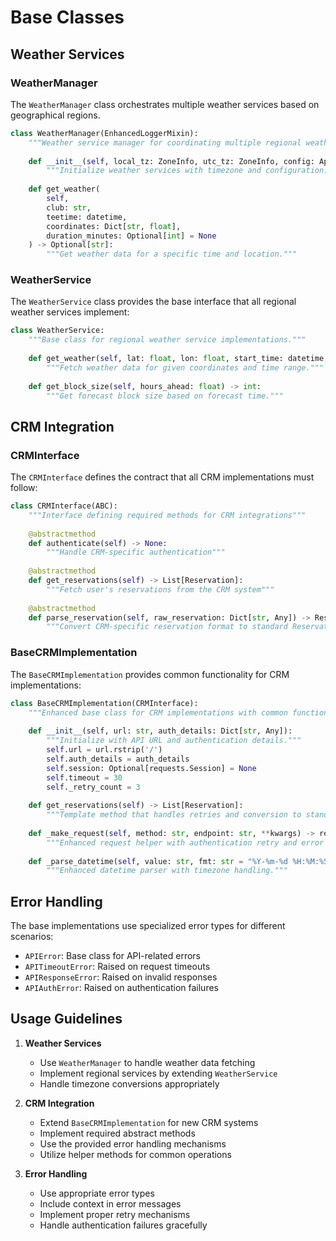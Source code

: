 # Base Classes

## Weather Services

### WeatherManager

The `WeatherManager` class orchestrates multiple weather services based on geographical regions.

```python
class WeatherManager(EnhancedLoggerMixin):
    """Weather service manager for coordinating multiple regional weather services."""
    
    def __init__(self, local_tz: ZoneInfo, utc_tz: ZoneInfo, config: AppConfig):
        """Initialize weather services with timezone and configuration."""
        
    def get_weather(
        self, 
        club: str, 
        teetime: datetime, 
        coordinates: Dict[str, float], 
        duration_minutes: Optional[int] = None
    ) -> Optional[str]:
        """Get weather data for a specific time and location."""
```

### WeatherService

The `WeatherService` class provides the base interface that all regional weather services implement:

```python
class WeatherService:
    """Base class for regional weather service implementations."""
    
    def get_weather(self, lat: float, lon: float, start_time: datetime, end_time: datetime) -> List[WeatherData]:
        """Fetch weather data for given coordinates and time range."""
        
    def get_block_size(self, hours_ahead: float) -> int:
        """Get forecast block size based on forecast time."""
```

## CRM Integration

### CRMInterface

The `CRMInterface` defines the contract that all CRM implementations must follow:

```python
class CRMInterface(ABC):
    """Interface defining required methods for CRM integrations"""
    
    @abstractmethod
    def authenticate(self) -> None:
        """Handle CRM-specific authentication"""
        
    @abstractmethod
    def get_reservations(self) -> List[Reservation]:
        """Fetch user's reservations from the CRM system"""
        
    @abstractmethod
    def parse_reservation(self, raw_reservation: Dict[str, Any]) -> Reservation:
        """Convert CRM-specific reservation format to standard Reservation model"""
```

### BaseCRMImplementation

The `BaseCRMImplementation` provides common functionality for CRM implementations:

```python
class BaseCRMImplementation(CRMInterface):
    """Enhanced base class for CRM implementations with common functionality"""
    
    def __init__(self, url: str, auth_details: Dict[str, Any]):
        """Initialize with API URL and authentication details."""
        self.url = url.rstrip('/')
        self.auth_details = auth_details
        self.session: Optional[requests.Session] = None
        self.timeout = 30
        self._retry_count = 3
    
    def get_reservations(self) -> List[Reservation]:
        """Template method that handles retries and conversion to standard model."""
        
    def _make_request(self, method: str, endpoint: str, **kwargs) -> requests.Response:
        """Enhanced request helper with authentication retry and error handling."""
        
    def _parse_datetime(self, value: str, fmt: str = "%Y-%m-%d %H:%M:%S") -> datetime:
        """Enhanced datetime parser with timezone handling."""
```

## Error Handling

The base implementations use specialized error types for different scenarios:

- `APIError`: Base class for API-related errors
- `APITimeoutError`: Raised on request timeouts
- `APIResponseError`: Raised on invalid responses
- `APIAuthError`: Raised on authentication failures

## Usage Guidelines

1. **Weather Services**
   - Use `WeatherManager` to handle weather data fetching
   - Implement regional services by extending `WeatherService`
   - Handle timezone conversions appropriately

2. **CRM Integration**
   - Extend `BaseCRMImplementation` for new CRM systems
   - Implement required abstract methods
   - Use the provided error handling mechanisms
   - Utilize helper methods for common operations

3. **Error Handling**
   - Use appropriate error types
   - Include context in error messages
   - Implement proper retry mechanisms
   - Handle authentication failures gracefully
``` 
